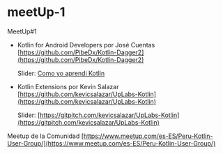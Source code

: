 # meetUp-1

MeetUp#1

- Kotlin for Android Developers por José Cuentas [https://github.com/PibeDx/Kotlin-Dagger2](https://github.com/PibeDx/Kotlin-Dagger2)
  
  Slider: [Como yo aprendi Kotlin](https://drive.google.com/open?id=0B3TDaJgVJ4FKZXpKenRQT3ZsX0U)

- Kotlin Extensions por Kevin Salazar [https://github.com/kevicsalazar/UpLabs-Kotlin](https://github.com/kevicsalazar/UpLabs-Kotlin)
  
  Slider: [https://gitpitch.com/kevicsalazar/UpLabs-Kotlin](https://gitpitch.com/kevicsalazar/UpLabs-Kotlin)


Meetup de la Comunidad [https://www.meetup.com/es-ES/Peru-Kotlin-User-Group/](https://www.meetup.com/es-ES/Peru-Kotlin-User-Group/)
